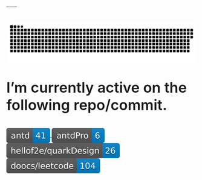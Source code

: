 | <img align="center" src="https://github-readme-stats.vercel.app/api?username=thinkasany&show_icons=true&theme=buefy&hide_border=true" alt="" /> | <img align="center" src="https://github-readme-stats.vercel.app/api/top-langs/?username=ThinkerWing&layout=compact&theme=buefy&hide_border=true" alt="" /> |
| ----------------------------------------------------------------------------------------------------------------------------------------------- | --------------------------------------------------------------------------------------------------------------------------------------------------------- |


![](https://raw.githubusercontent.com/thinkasany/thinkasany/output/github-snake.svg)

<p style="font-weight: 600;
    font-family: AliPuHui, -apple-system, BlinkMacSystemFont, 'Segoe UI', Roboto, 'Helvetica Neue', Arial, 'Noto Sans', sans-serif, 'Apple Color Emoji', 'Segoe UI Emoji', 'Segoe UI Symbol', 'Noto Color Emoji';
    font-size: 38px;">I’m currently active on the following repo/commit.</p>

<a href="https://github.com/ant-design/ant-design/commits?author=thinkasany">
<img align="center" src="https://raw.githubusercontent.com/thinkasany/thinkasany/svg/ant-design.svg" alt="" /> 
</a>
<a href="https://github.com/ant-design/pro-components/commits?author=thinkasany">
<img align="center" src="https://raw.githubusercontent.com/thinkasany/thinkasany/svg/pro-components.svg" alt="" /> 
</a>
<a href="https://github.com/hellof2e/quark-design/commits?author=thinkasany">
<img align="center" src="https://raw.githubusercontent.com/thinkasany/thinkasany/svg/quark-design.svg" alt="" /> 
</a>
<a href="https://github.com/doocs/leetcode/commits?author=thinkasany">
<img align="center" src="https://raw.githubusercontent.com/thinkasany/thinkasany/svg/leetcode.svg" alt="" /> 
</a>



